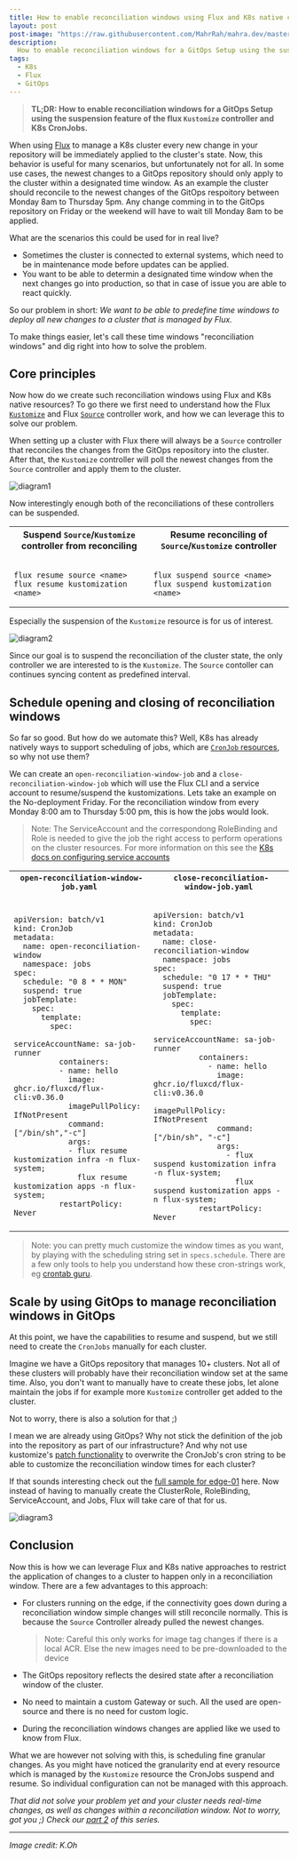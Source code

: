 ```yaml
---
title: How to enable reconciliation windows using Flux and K8s native components.
layout: post
post-image: "https://raw.githubusercontent.com/MahrRah/mahra.dev/master/assets/images/blog-image_rwpt1.jpg"
description: 
  How to enable reconciliation windows for a GitOps Setup using the suspension feature of the flux `Kustomize` controller and K8s CronJobs  
tags:
  - K8s
  - Flux
  - GitOps
---
```


<style>
td, th {
   border: none!important;
}
table th:first-of-type {
    width: 10%;
}
table th:nth-of-type(2) {
    width: 10%;
}
</style>

> **TL;DR: How to enable reconciliation windows for a GitOps Setup using the suspension feature of the flux <code>Kustomize</code> controller and K8s CronJobs.**

When using [Flux](https://fluxcd.io/flux/) to manage a K8s cluster every new change in your repository will be immediately applied to the cluster's state. Now, this behavior is useful for many scenarios, but unfortunately not for all.
In some use cases, the newest changes to a GitOps repository should only apply to the cluster within a designated time window.
As an example the cluster should reconcile to the newest changes of the GitOps respoitory between Monday 8am to Thursday 5pm. Any change comming in to the GitOps repository on Friday or the weekend will have to wait till Monday 8am to be applied.

What are the scenarios this could be used for in real live?

- Sometimes the cluster is connected to external systems, which need to be in maintenance mode before updates can be applied.
- You want to be able to determin a designated time window when the next changes go into production, so that in case of issue you are able to react quickly.

So our problem in short:
_We want to be able to predefine time windows to deploy all new changes to a cluster that is managed by Flux._

To make things easier, let's call these time windows "reconciliation windows" and dig right into how to solve the problem.

## Core principles

Now how do we create such reconciliation windows using Flux and K8s native resources?
To go there we first need to understand how the Flux [`Kustomize`](https://fluxcd.io/flux/components/kustomize/) and Flux [`Source`](https://fluxcd.io/flux/components/source/) controller work, and how we can leverage this to solve our problem.

When setting up a cluster with Flux there will always be a `Source` controller that reconciles the changes from the GitOps repository into the cluster.
After that, the `Kustomize` controller will poll the newest changes from the `Source` controller and apply them to the cluster.

![diagram1](https://raw.githubusercontent.com/MahrRah/mahra.dev/master/assets/images/blog-posts/diagram1.gif)

Now interestingly enough both of the reconciliations of these controllers can be suspended.

<table>
<tr>
<th>Suspend <code >Source</code >/<code >Kustomize</code > controller from reconciling </th>
<th>Resume reconciling of <code >Source</code >/<code >Kustomize</code > controller</th>
</tr>
<tr>
<td>
  
<pre><code>
flux resume source <span>&#60;</span>name<span>&#62;</span>
flux resume kustomization <span>&#60;</span>name<span>&#62;</span>
</code></pre>
  
</td>
<td>

<pre><code>
flux suspend source <span>&#60;</span>name<span>&#62;</span>
flux suspend kustomization <span>&#60;</span>name<span>&#62;</span>
</code></pre>

</td>
</tr>
</table>

Especially the suspension of the `Kustomize` resource is for us of interest.

![diagram2](https://raw.githubusercontent.com/MahrRah/mahra.dev/master/assets/images/blog-posts/diagram2.gif)

Since our goal is to suspend the reconciliation of the cluster state, the only controller we are interested to is the `Kustomize`. The `Source` contoller can continues syncing content as predefined interval.

## Schedule opening and closing of reconciliation windows

So far so good. But how do we automate this?
Well, K8s has already natively ways to support scheduling of jobs, which are [`CronJob` resources](https://kubernetes.io/docs/concepts/workloads/controllers/cron-jobs/), so why not use them?

We can create an `open-reconciliation-window-job` and a `close-reconciliation-window-job` which will use the Flux CLI and a service account to resume/suspend the kustomizations.
Lets take an example on the No-deployment Friday. For the reconciliation window from every Monday 8:00 am to Thursday 5:00 pm, this is how the jobs would look.

> Note: The ServiceAccount and the correspondong RoleBinding and Role is needed to give the job the right access to perform operations on the cluster resources. For more information on this see the [K8s docs on configuring service accounts](https://kubernetes.io/docs/tasks/configure-pod-container/configure-service-account/)

<table>
<tr>
<th><code > open-reconciliation-window-job.yaml</code ></th>
<th><code > close-reconciliation-window-job.yaml</code ></th>
</tr>
<tr>
<td>
  
<pre class="yaml"><code >
apiVersion: batch/v1 
kind: CronJob
metadata:
  name: open-reconciliation-window
  namespace: jobs
spec:
  schedule: "0 8 * * MON"
  suspend: true
  jobTemplate:
    spec:
      template:
        spec:
          serviceAccountName: sa-job-runner
          containers:
          - name: hello
            image: ghcr.io/fluxcd/flux-cli:v0.36.0
            imagePullPolicy: IfNotPresent
            command: ["/bin/sh","-c"]
            args: 
            - flux resume kustomization infra -n flux-system;
              flux resume kustomization apps -n flux-system;
          restartPolicy: Never
</code></pre>
  
</td>
<td>
<pre class="yaml"><code >
apiVersion: batch/v1
kind: CronJob
metadata:
  name: close-reconciliation-window
  namespace: jobs
spec:
  schedule: "0 17 * * THU"
  suspend: true
  jobTemplate:
    spec:
      template:
        spec:
          serviceAccountName: sa-job-runner
          containers:
            - name: hello
              image: ghcr.io/fluxcd/flux-cli:v0.36.0
              imagePullPolicy: IfNotPresent
              command: ["/bin/sh", "-c"]
              args:
                - flux suspend kustomization infra -n flux-system; 
                  flux suspend kustomization apps -n flux-system;
          restartPolicy: Never
</code></pre>

</td>
</tr>
</table>

> Note: you can pretty much customize the window times as you want, by playing with the scheduling string set in `specs.schedule`. There are a few only tools to help you understand how these cron-strings work, eg [crontab guru](https://crontab.guru/).

## Scale by using GitOps to manage reconciliation windows in GitOps

At this point, we have the capabilities to resume and suspend, but we still need to create the `CronJobs` manually for each cluster.

Imagine we have a GitOps repository that manages 10+ clusters. Not all of these clusters will probably have their reconciliation window set at the same time. Also, you don't want to manually have to create these jobs, let alone maintain the jobs if for example more `Kustomize` controller get added to the cluster.

Not to worry, there is also a solution for that ;)

I mean we are already using GitOps? Why not stick the definition of the job into the repository as part of our infrastructure?
And why not use kustomize's [patch functionality](https://kubernetes.io/docs/tasks/manage-kubernetes-objects/kustomization/#customizing) to overwrite the CronJob's cron string to be able to customize the reconciliation window times for each cluster?

If that sounds interesting check out the [full sample for edge-01](https://github.com/MahrRah/flux-maintanance-windows-sample/tree/master/clusters/edge-01) here.
Now instead of having to manually create the ClusterRole, RoleBinding, ServiceAccount, and Jobs, Flux will take care of that for us.

![diagram3](https://raw.githubusercontent.com/MahrRah/mahra.dev/master/assets/images/blog-posts/diagram3.gif)

## Conclusion

Now this is how we can leverage Flux and K8s native approaches to restrict the application of changes to a cluster to happen only in a reconciliation window.
There are a few advantages to this approach:

- For clusters running on the edge, if the connectivity goes down during a reconciliation window simple changes will still reconcile normally. This is because the `Source` Controller already pulled the newest changes.

  > Note: Careful this only works for image tag changes if there is a local ACR. Else the new images need to be pre-downloaded to the device

- The GitOps repository reflects the desired state after a reconciliation window of the cluster.
- No need to maintain a custom Gateway or such. All the used are open-source and there is no need for custom logic.
- During the reconciliation windows changes are applied like we used to know from Flux.

What we are however not solving with this, is scheduling fine granular changes. As you might have noticed the granularity end at every resource which is managed by the `Kustomize` resource the CronJobs suspend and resume. So individual configuration can not be managed with this approach.

_That did not solve your problem yet and your cluster needs real-time changes, as well as changes within a reconciliation window. Not to worry, got you ;) Check our [part 2](rw-pt2) of this series._

---

_Image credit: K.Oh_